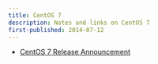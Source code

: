 ```yaml
---
title: CentOS 7
description: Notes and links on CentOS 7
first-published: 2014-07-12
---
```


*   [CentOS 7 Release Announcement](http://lists.centos.org/pipermail/centos-announce/2014-July/020393.html)
